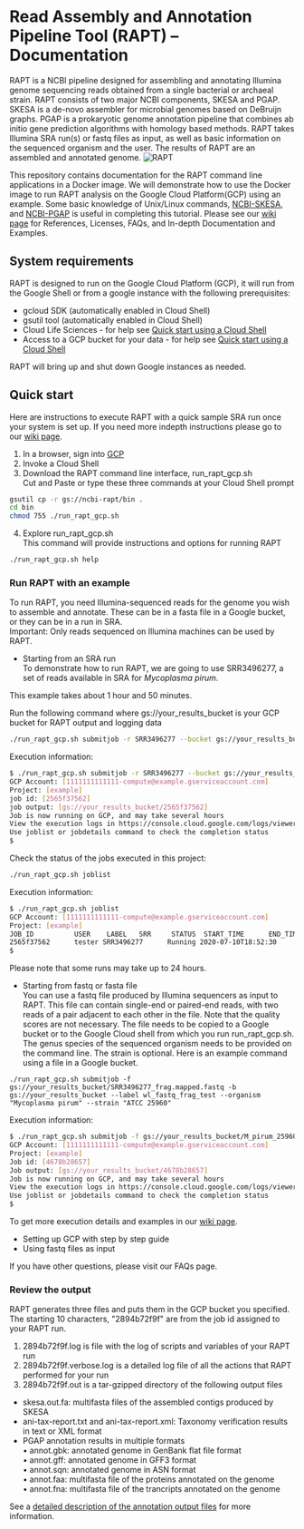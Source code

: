 # Read Assembly and Annotation Pipeline Tool (RAPT) – Documentation
RAPT is a NCBI pipeline designed for assembling and annotating Illumina genome sequencing reads obtained from a single bacterial or archaeal strain. RAPT consists of two major NCBI components, SKESA and PGAP. SKESA is a de-novo assembler for microbial genomes based on DeBruijn graphs. PGAP is a prokaryotic genome annotation pipeline that combines ab initio gene prediction algorithms with homology based methods. RAPT takes Illumina SRA run(s) or fastq files as input, as well as basic information on the sequenced organism and the user. The results of RAPT are an assembled and annotated genome. 
![RAPT](https://bitbucket.ncbi.nlm.nih.gov/projects/GPEXT/repos/rapt-public/raw/RAPT_context2.png?at=refs%2Fheads%2FDave%27s-documentation)

This repository contains documentation for the RAPT command line applications in a Docker image. We will demonstrate how to use the Docker image to run RAPT analysis on the Google Cloud Platform(GCP) using an example. 
Some basic knowledge of Unix/Linux commands, [NCBI-SKESA](https://github.com/ncbi/SKESA), and [NCBI-PGAP](https://github.com/ncbi/pgap) is useful in completing this tutorial.
Please see our [wiki page](https://bitbucket.ncbi.nlm.nih.gov/projects/GPEXT/repos/rapt-public/browse/docs/wiki?at=refs%2Fheads%2FDave%27s-documentation) for References, Licenses, FAQs, and In-depth Documentation and Examples. 


## System requirements
RAPT is designed to run on the Google Cloud Platform (GCP), it will run from the Google Shell or from a google instance with the following prerequisites:
- gcloud SDK (automatically enabled in Cloud Shell)
- gsutil tool (automatically enabled in Cloud Shell)
- Cloud Life Sciences - for help see [Quick start using a Cloud Shell](https://bitbucket.ncbi.nlm.nih.gov/projects/GPEXT/repos/rapt-public/browse/docs/wiki/In-depth%20Documentation%20and%20Examples.md?at=refs%2Fheads%2FDave%27s-documentation)
- Access to a GCP bucket for your data - for help see [Quick start using a Cloud Shell](https://bitbucket.ncbi.nlm.nih.gov/projects/GPEXT/repos/rapt-public/browse/docs/wiki/In-depth%20Documentation%20and%20Examples.md?at=refs%2Fheads%2FDave%27s-documentation)

RAPT will bring up and shut down Google instances as needed.   

## Quick start
Here are instructions to execute RAPT with a quick sample SRA run once your system is set up.  If you need more indepth instructions please go to our [wiki page](https://bitbucket.ncbi.nlm.nih.gov/projects/GPEXT/repos/rapt-public/browse/docs/wiki/In-depth%20Documentation%20and%20Examples.md?at=refs%2Fheads%2FDave%27s-documentation). 
1.	In a browser, sign into [GCP](https://console.cloud.google.com/)
2.  Invoke a Cloud Shell
3.	Download the RAPT command line interface, run_rapt_gcp.sh  
Cut and Paste or type these three commands at your Cloud Shell prompt

```bash
gsutil cp -r gs://ncbi-rapt/bin .
cd bin
chmod 755 ./run_rapt_gcp.sh
```
4.	Explore run_rapt_gcp.sh  
This command will provide instructions and options for running RAPT
```bash
./run_rapt_gcp.sh help
```

### Run RAPT with an example
To run RAPT, you need Illumina-sequenced reads for the genome you wish to assemble and annotate. These can be in a fasta file in a Google bucket, or they can be in a run in SRA.  
Important: Only reads sequenced on Illumina machines can be used by RAPT. 

- Starting from an SRA run  
To demonstrate how to run RAPT, we are going to use SRR3496277, a set of reads available in SRA for *Mycoplasma pirum*.  

This example takes about 1 hour and 50 minutes.

Run the following command where gs://your_results_bucket is your GCP bucket for RAPT output and logging data 
```bash
./run_rapt_gcp.sh submitjob -r SRR3496277 --bucket gs://your_results_bucket
```
Execution information:
```bash
$ ./run_rapt_gcp.sh submitjob -r SRR3496277 --bucket gs://your_results_bucket 
GCP Account: [1111111111111-compute@example.gserviceaccount.com]
Project: [example]
job id: [2565f37562]
job output: [gs://your_results_bucket/2565f37562]
Job is now running on GCP, and may take several hours
View the execution logs in https://console.cloud.google.com/logs/viewer?project=example&filters=text:2565f37562
Use joblist or jobdetails command to check the completion status
$ 
```
Check the status of the jobs executed in this project:
```bash
./run_rapt_gcp.sh joblist
```
Execution information:
```bash
$ ./run_rapt_gcp.sh joblist
GCP Account: [1111111111111-compute@example.gserviceaccount.com]
Project: [example]
JOB_ID          USER    LABEL   SRR     STATUS  START_TIME      END_TIME        OUTPUT_URI
2565f37562      tester SRR3496277      Running 2020-07-10T18:52:30     gs://dave_results_bucket/2565f37562
$ 
```

Please note that some runs may take up to 24 hours.

- Starting from fastq or fasta file  
You can use a fastq file produced by Illumina sequencers as input to RAPT. This file can contain single-end or paired-end reads, with two reads of a pair adjacent to each other in the file. Note that the quality scores are not necessary. The file needs to be copied to a Google bucket or to the Google Cloud shell from which you run run_rapt_gcp.sh.
The genus species of the sequenced organism needs to be provided on the command line. The strain is optional.
Here is an example command using a file in a Google bucket.

```
./run_rapt_gcp.sh submitjob -f gs://your_results_bucket/SRR3496277_frag.mapped.fastq -b gs://your_results_bucket --label wl_fastq_frag_test --organism "Mycoplasma pirum" --strain "ATCC 25960"
```
Execution information:
```bash
$ ./run_rapt_gcp.sh submitjob -f gs://your_results_bucket/M_pirum_25960.fastq -b gs://your_results_bucket --label M_pirum_25960 --organism "Mycoplasma pirum" --strain "ATCC 25960"
GCP Account: [1111111111111-compute@example.gserviceaccount.com]
Project: [example]
Job id: [4678b28657]
Job output: [gs://your_results_bucket/4678b28657]
Job is now running on GCP, and may take several hours
View the execution logs in https://console.cloud.google.com/logs/viewer?project=strides-documentation-testing&filters=text:4678b28657
Use joblist or jobdetails command to check the completion status
$ 
```


To get more execution details and examples in our [wiki page](https://bitbucket.ncbi.nlm.nih.gov/projects/GPEXT/repos/rapt/browse/docs/wiki/Detailed%20Examples%20for%20Running%20RAPT.md). 
- Setting up GCP with step by step guide
- Using fastq files as input

If you have other questions, please visit our FAQs page.

### Review the output
RAPT generates three files and puts them in the GCP bucket you specified. The starting 10 characters, "2894b72f9f" are from the job id assigned to your RAPT run. 
1. 2894b72f9f.log is file with the log of scripts and variables of your RAPT run
2. 2894b72f9f.verbose.log is a detailed log file of all the actions that RAPT performed for your run
3. 2894b72f9f.out is a tar-gzipped directory of the following output files
 - skesa.out.fa: multifasta files of the assembled contigs produced by SKESA
 - ani-tax-report.txt and ani-tax-report.xml: Taxonomy verification results in text or XML format   
 - PGAP annotation results in multiple formats  
• annot.gbk: annotated genome in GenBank flat file format  
• annot.gff: annotated genome in GFF3 format  
• annot.sqn: annotated genome in ASN format  
• annot.faa: multifasta file of the proteins annotated on the genome  
• annot.fna: multifasta file of the trancripts annotated on the genome  

See a [detailed description of the annotation output files](https://github.com/ncbi/pgap/wiki/Output-Files) for more information.

